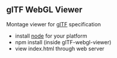 ## glTF WebGL Viewer

Montage viewer for [glTF](https://github.com/KhronosGroup/glTF/blob/master/specification/README.md) specification 

 * install [node](http://nodejs.org/) for your platform
 * npm install (inside glTF-webgl-viewer)
 * view index.html through web server
